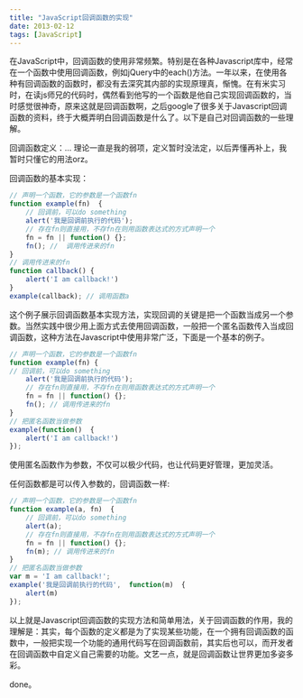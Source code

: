 ```yaml
---
title: "JavaScript回调函数的实现"
date: 2013-02-12
tags: [JavaScript]
---
```


在JavaScript中，回调函数的使用非常频繁。特别是在各种Javascript库中，经常在一个函数中使用回调函数，例如jQuery中的each()方法。一年以来，在使用各种有回调函数的函数时，都没有去深究其内部的实现原理真，惭愧。在有米实习时，在读js师兄的代码时，偶然看到他写的一个函数是他自己实现回调函数的，当时感觉很神奇，原来这就是回调函数啊，之后google了很多关于Javascript回调函数的资料，终于大概弄明白回调函数是什么了。以下是自己对回调函数的一些理解。
<!-- more -->

回调函数定义：... 理论一直是我的弱项，定义暂时没法定，以后弄懂再补上，我暂时只懂它的用法orz。

回调函数的基本实现：

``` js
// 声明一个函数，它的参数是一个函数fn
function example(fn)  {
    // 回调前，可以do something
    alert('我是回调前执行的代码');
    // 存在fn则直接用，不存fn在则用函数表达式的方式声明一个
    fn = fn || function() {};
    fn(); //  调用传进来的fn
}
// 调用传进来的fn
function callback() {
    alert('I am callback!')
}
example(callback); // 调用函数a
```

这个例子展示回调函数基本实现方法，实现回调的关键是把一个函数当成另一个参数。当然实践中很少用上面方式去使用回调函数，一般把一个匿名函数传入当成回调函数，这种方法在Javascript中使用非常广泛，下面是一个基本的例子。

``` js
// 声明一个函数，它的参数是一个函数fn
function example(fn) {
// 回调前，可以do something
    alert('我是回调前执行的代码');
    // 存在fn则直接用，不存fn在则用函数表达式的方式声明一个
    fn = fn || function() {};
    fn(); // 调用传进来的fn
}
// 把匿名函数当做参数
example(function()  {
    alert('I am callback!')
});
```

使用匿名函数作为参数，不仅可以极少代码，也让代码更好管理，更加灵活。

任何函数都是可以传入参数的，回调函数一样:

``` js
// 声明一个函数，它的参数是一个函数fn
function example(a, fn)  {
    // 回调前，可以do something
    alert(a);
    // 存在fn则直接用，不存fn在则用函数表达式的方式声明一个
    fn = fn || function() {};
    fn(m); // 调用传进来的fn
}
// 把匿名函数当做参数
var m = 'I am callback!';
example('我是回调前执行的代码',  function(m)  {
    alert(m)
});
```

以上就是Javascript回调函数的实现方法和简单用法，关于回调函数的作用，我的理解是：其实，每个函数的定义都是为了实现某些功能，在一个拥有回调函数的函数中，一般把实现一个功能的通用代码写在回调函数前，其实后也可以，而开发者在回调函数中自定义自己需要的功能。文艺一点，就是回调函数让世界更加多姿多彩。

done。

